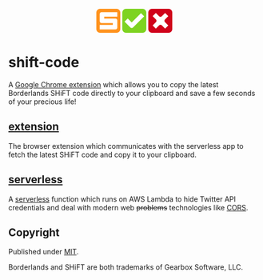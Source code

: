 <p align="center">
  <img src="https://github.com/ream88/shift-code/blob/master/extension/assets/icon_48.png" width="48" />
  <img src="https://github.com/ream88/shift-code/blob/master/extension/assets/yes_48.png" width="48" />
  <img src="https://github.com/ream88/shift-code/blob/master/extension/assets/nope_48.png" width="48" />
</p>

# shift-code

A [Google Chrome extension](https://chrome.google.com/webstore/detail/borderlands-shift-code/dnlfokkjdfiniafbclgfjfdlfamdlpln) which allows you to copy the latest Borderlands SHiFT code directly to your clipboard and save a few seconds of your precious life!

## [extension](/extension)

The browser extension which communicates with the serverless app to fetch the latest SHiFT code and copy it to your clipboard.

## [serverless](/serverless)

A [serverless](https://serverless.com/framework/) function which runs on AWS Lambda to hide Twitter API credentials and deal with modern web ~~problems~~ technologies like [CORS](https://developer.mozilla.org/de/docs/Web/HTTP/CORS).

## Copyright

Published under [MIT](/LICENSE).

Borderlands and SHiFT are both trademarks of Gearbox Software, LLC.
